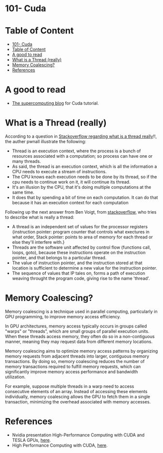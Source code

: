 # 101- Cuda

# Table of Content
- [101- Cuda](#101--cuda)
- [Table of Content](#table-of-content)
- [A good to read](#a-good-to-read)
- [What is a Thread (really)](#what-is-a-thread-really)
- [Memory Coalescing?](#memory-coalescing)
- [References](#references)

# A good to read
- [The supercomputing blog](http://supercomputingblog.com/cuda-tutorials/) for Cuda tutorial.

# What is a Thread (really)
According to a question in [Stackoverflow regarding what is a thread really](https://stackoverflow.com/a/5201906)!!, the auther pwnall illustrate the following:
- Thread is an execution context, where the process is a bunch of resources associated with a computation; so process can have one or many threads.
- As said, the thread is an execution context, which is all the information a CPU needs to execute a stream of instructions.
- The CPU knows each execution needs to be done by its thread, so if the cpu needs to continue work on it, it will continue its thread.
- It's an illusion by the CPU, that it's doing multiple computations at the same time.
- It does that by spending a bit of time on each computation. It can do that because it has an execution context for each computation

Following up the next answer from Ben Voigt, from [stackoverflow](https://stackoverflow.com/a/5201879), who tries to describe what is really a thread:
- A thread is an independent set of values for the processor registers {instruction pointer: program counter that controls what exectures in what order, Stack pointer: points to area of memory for each thread or else they'll interfere with.}
- Threads are the software unit affected by control flow (functions call, loops, goto), because these instructions operate on the instruction pointer, and that belongs to a particular thread.
- The value of instruction pointer, and the instruction stored at that location is sufficient to determine a new value for the instruction pointer.
- The sequence of values that IP tales on, forms a path of execution weaving throught the program code, giving rise to the name 'thread'.

# Memory Coalescing?
Memory coalescing is a technique used in parallel computing, particularly in GPU programming, to improve memory access efficiency.

In GPU architectures, memory access typically occurs in groups called "warps" or "threads", which are small groups of parallel execution units. When these threads access memory, they often do so in a non-contiguous manner, meaning they may request data from different memory locations.

Memory coalescing aims to optimize memory access patterns by organizing memory requests from adjacent threads into larger, contiguous memory transactions. By doing so, memory coalescing reduces the number of memory transactions required to fulfill memory requests, which can significantly improve memory access performance and bandwidth utilization.

For example, suppose multiple threads in a warp need to access consecutive elements of an array. Instead of accessing these elements individually, memory coalescing allows the GPU to fetch them in a single transaction, minimizing the overhead associated with memory accesses.

# References
- Nvidia presentation High-Performance Computing with CUDA and TESLA GPUs, [here](https://intranet.birmingham.ac.uk/it/teams/infrastructure/research/bear/documents/public/CUDA-2013-07-31/CUDA-Tutorial.pdf).
- High Performance Computing with CUDA, [here](https://www.nvidia.com/content/PDF/isc-2011/Bradley2.pdf).
